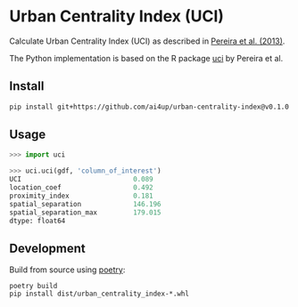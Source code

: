 # Urban Centrality Index (UCI)

Calculate Urban Centrality Index (UCI) as described in [Pereira et al. (2013)](https://www.doi.org/10.1111/gean.12002).

The Python implementation is based on the R package [uci](https://github.com/ipeaGIT/uci) by Pereira et al.


## Install
```bash
pip install git+https://github.com/ai4up/urban-centrality-index@v0.1.0
```

## Usage
```Python
>>> import uci

>>> uci.uci(gdf, 'column_of_interest')
UCI                            0.089
location_coef                  0.492
proximity_index                0.181
spatial_separation             146.196
spatial_separation_max         179.015
dtype: float64
```

## Development
Build from source using [poetry](https://python-poetry.org/):
```
poetry build
pip install dist/urban_centrality_index-*.whl
```
